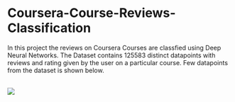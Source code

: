 # Coursera-Course-Reviews-Classification

In this project the reviews on Coursera Courses are classfied using Deep Neural Networks. The Dataset contains 125583 distinct datapoints with reviews and rating given by the user on a particular course. Few datapoints from the dataset is shown below.

<br>
<img src="images/data_frame.jpg">


